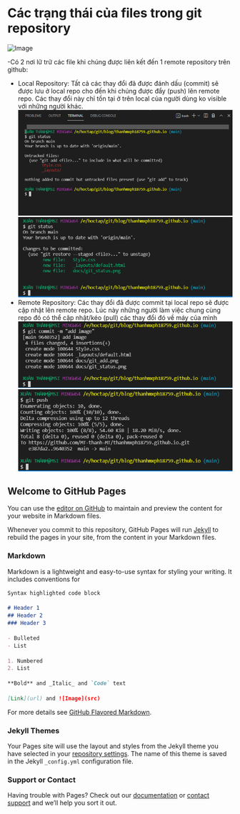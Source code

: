 #                                  Các trạng thái của files trong git repository
![Image](https://i2.wp.com/hoangvancong.com/wp-content/uploads/2020/05/hoangvancong_trangthai_git.jpg?resize=633%2C232&ssl=1)

-Có 2 nơi lữ trữ các file khi chúng được liên kết đến 1 remote repository trên github:
- Local Repository: Tất cả các thay đổi đã được đánh dấu (commit) sẽ được lưu ở local repo cho đến khi chúng được đẩy (push) lên remote repo. Các thay đổi này chỉ tồn tại ở trên local của người dùng ko visible với những người khác.
![Image](git_status.png)
![Image](git_add.png)
- Remote Repository: Các thay đổi đã được commit tại local repo sẽ được cập nhật lên remote repo. Lúc này những người làm việc chung cùng repo đó có thể cập nhật/kéo (pull) các thay đổi đó về máy của mình
![Image](git_commit.png)
![Image](git_push.png)


## Welcome to GitHub Pages 

You can use the [editor on GitHub](https://github.com/MT-thanh-MT/thanhmxph18759.github.io/edit/main/docs/index.md) to maintain and preview the content for your website in Markdown files.

Whenever you commit to this repository, GitHub Pages will run [Jekyll](https://jekyllrb.com/) to rebuild the pages in your site, from the content in your Markdown files.

### Markdown

Markdown is a lightweight and easy-to-use syntax for styling your writing. It includes conventions for

```markdown
Syntax highlighted code block

# Header 1
## Header 2
### Header 3

- Bulleted
- List

1. Numbered
2. List

**Bold** and _Italic_ and `Code` text

[Link](url) and ![Image](src)
```

For more details see [GitHub Flavored Markdown](https://guides.github.com/features/mastering-markdown/).

### Jekyll Themes

Your Pages site will use the layout and styles from the Jekyll theme you have selected in your [repository settings](https://github.com/MT-thanh-MT/thanhmxph18759.github.io/settings/pages). The name of this theme is saved in the Jekyll `_config.yml` configuration file.

### Support or Contact

Having trouble with Pages? Check out our [documentation](https://docs.github.com/categories/github-pages-basics/) or [contact support](https://support.github.com/contact) and we’ll help you sort it out.
